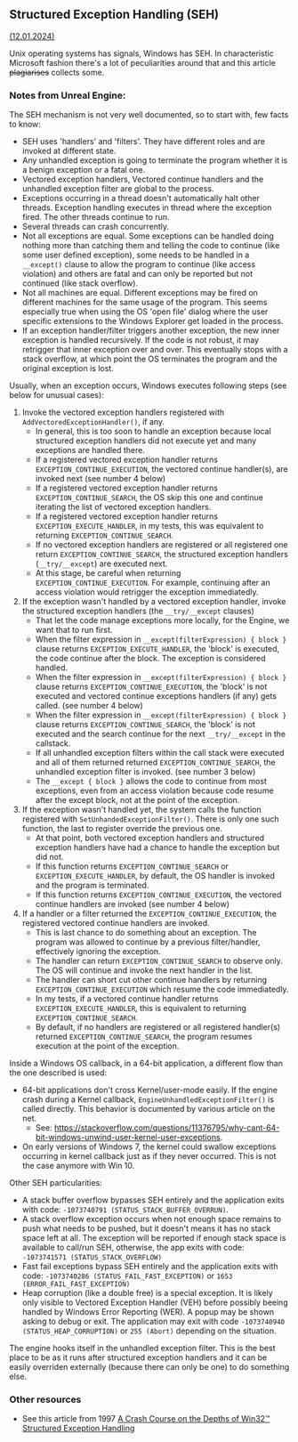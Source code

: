 <!-- {
    "title": "Structured Exception Handling (SEH)",
    "desc": "Unix operating systems has signals, Windows has SEH. In characteristic Microsoft fashion there's a lot of peculiarities around that and this article collects some."
} -->

## Structured Exception Handling (SEH)
[(12.01.2024)](/c/log/seh)

Unix operating systems has signals, Windows has SEH. In characteristic Microsoft fashion there's a lot of peculiarities around that and this article ~~plagiarises~~ collects some.

### Notes from Unreal Engine:

The SEH mechanism is not very well documented, so to start with, few facts to know:

* SEH uses 'handlers' and 'filters'. They have different roles and are invoked at different state.
* Any unhandled exception is going to terminate the program whether it is a benign exception or a fatal one.
* Vectored exception handlers, Vectored continue handlers and the unhandled exception filter are global to the process.
* Exceptions occurring in a thread doesn't automatically halt other threads. Exception handling executes in thread where the exception fired. The other threads continue to run.
* Several threads can crash concurrently­.
* Not all exceptions are equal. Some exceptions can be handled doing nothing more than catching them and telling the code to continue (like some user defined exception), some needs to be handled in a `__except()` clause to allow the program to continue (like access violation) and others are fatal and can only be reported but not continued (like stack overflow).
* Not all machines are equal. Different exceptions may be fired on different machines for the same usage of the program. This seems especially true when using the OS 'open file' dialog where the user specific extensions to the Windows Explorer get loaded in the process.
* If an exception handler/filter triggers another exception, the new inner exception is handled recursively. If the code is not robust, it may retrigger that inner exception over and over. This eventually stops with a stack overflow, at which point the OS terminates the program and the original exception is lost.

Usually, when an exception occurs, Windows executes following steps (see below for unusual cases):
1. Invoke the vectored exception handlers registered with `AddVectoredExceptionHandler()`, if any.
    - In general, this is too soon to handle an exception because local structured exception handlers did not execute yet and many exceptions are handled there.
    - If a registered vectored exception handler returns `EXCEPTION_CONTINUE_EXECUTION`, the vectored continue handler(s), are invoked next (see number 4 below)
    - If a registered vectored exception handler returns `EXCEPTION_CONTINUE_SEARCH`, the OS skip this one and continue iterating the list of vectored exception handlers.
    - If a registered vectored exception handler returns `EXCEPTION_EXECUTE_HANDLER`, in my tests, this was equivalent to returning `EXCEPTION_CONTINUE_SEARCH`.
    - If no vectored exception handlers are registered or all registered one return `EXCEPTION_CONTINUE_SEARCH`, the structured exception handlers (`__try/__except`) are executed next.
    - At this stage, be careful when returning `EXCEPTION_CONTINUE_EXECUTION`. For example, continuing after an access violation would retrigger the exception immediatedly.
2. If the exception wasn't handled by a vectored exception handler, invoke the structured exception handlers (the `__try/__except` clauses)
    - That let the code manage exceptions more locally, for the Engine, we want that to run first.
    - When the filter expression in `__except(filterExpression) { block }` clause returns `EXCEPTION_EXECUTE_HANDLER`, the 'block' is executed, the code continue after the block. The exception is considered handled.
    - When the filter expression in `__except(filterExpression) { block }` clause returns `EXCEPTION_CONTINUE_EXECUTION`, the 'block' is not executed and vectored continue exceptions handlers (if any) gets called. (see number 4 below)
    - When the filter expression in `__except(filterExpression) { block }` clause returns `EXCEPTION_CONTINUE_SEARCH`, the 'block' is not executed and the search continue for the next `__try/__except` in the callstack.
    - If all unhandled exception filters within the call stack were executed and all of them returned returned `EXCEPTION_CONTINUE_SEARCH`, the unhandled exception filter is invoked. (see number 3 below)
    - The `__except { block }` allows the code to continue from most exceptions, even from an access violation because code resume after the except block, not at the point of the exception.
3. If the exception wasn't handled yet, the system calls the function registered with `SetUnhandedExceptionFilter()`. There is only one such function, the last to register override the previous one.
    - At that point, both vectored exception handlers and structured exception handlers have had a chance to handle the exception but did not.
    - If this function returns `EXCEPTION_CONTINUE_SEARCH` or `EXCEPTION_EXECUTE_HANDLER`, by default, the OS handler is invoked and the program is terminated.
    - If this function returns `EXCEPTION_CONTINUE_EXECUTION`, the vectored continue handlers are invoked (see number 4 below)
4. If a handler or a filter returned the `EXCEPTION_CONTINUE_EXECUTION`, the registered vectored continue handlers are invoked.
    - This is last chance to do something about an exception. The program was allowed to continue by a previous filter/handler, effectively ignoring the exception.
    - The handler can return `EXCEPTION_CONTINUE_SEARCH` to observe only. The OS will continue and invoke the next handler in the list.
    - The handler can short cut other continue handlers by returning `EXCEPTION_CONTINUE_EXECUTION` which resume the code immediatedly.
    - In my tests, if a vectored continue handler returns `EXCEPTION_EXECUTE_HANDLER`, this is equivalent to returning `EXCEPTION_CONTINUE_SEARCH`.
    - By default, if no handlers are registered or all registered handler(s) returned `EXCEPTION_CONTINUE_SEARCH`, the program resumes execution at the point of the exception.

Inside a Windows OS callback, in a 64-bit application, a different flow than the one described is used:

- 64-bit applications don't cross Kernel/user-mode easily. If the engine crash during a Kernel callback, `EngineUnhandledExceptionFilter()` is called directly. This behavior is documented by various article on the net.
  - See: https://stackoverflow.com/questions/11376795/why-cant-64-bit-windows-unwind-user-kernel-user-exceptions.
- On early versions of Windows 7, the kernel could swallow exceptions occurring in kernel callback just as if they never occurred. This is not the case anymore with Win 10.

Other SEH particularities:
- A stack buffer overflow bypasses SEH entirely and the application exits with code: `-1073740791 (STATUS_STACK_BUFFER_OVERRUN)`.
- A stack overflow exception occurs when not enough space remains to push what needs to be pushed, but it doesn't means it has no stack space left at all. The exception will be reported
if enough stack space is available to call/run SEH, otherwise, the app exits with code: `-1073741571 (STATUS_STACK_OVERFLOW)`
- Fast fail exceptions bypass SEH entirely and the application exits with code: `-1073740286 (STATUS_FAIL_FAST_EXCEPTION)` or `1653 (ERROR_FAIL_FAST_EXCEPTION)`
- Heap corruption (like a double free) is a special exception. It is likely only visible to Vectored Exception Handler (VEH) before possibly beeing handled by Windows Error Reporting (WER). A popup may be shown asking to debug or exit. The application may exit with code `-1073740940 (STATUS_HEAP_CORRUPTION)` or `255 (Abort)` depending on the situation.

The engine hooks itself in the unhandled exception filter. This is the best place to be as it runs after structured exception handlers and it can be easily overriden externally (because there can only be one) to do something else.

### Other resources

* See this article from 1997 [A Crash Course on the Depths of Win32™ Structured Exception Handling](https://web.archive.org/web/20180115191634/http://www.microsoft.com:80/msj/0197/exception/exception.aspx)

<mdcomment></mdcomment>